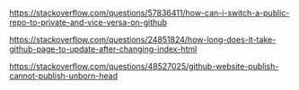 https://stackoverflow.com/questions/57836411/how-can-i-switch-a-public-repo-to-private-and-vice-versa-on-github

https://stackoverflow.com/questions/24851824/how-long-does-it-take-github-page-to-update-after-changing-index-html

https://stackoverflow.com/questions/48527025/github-website-publish-cannot-publish-unborn-head
